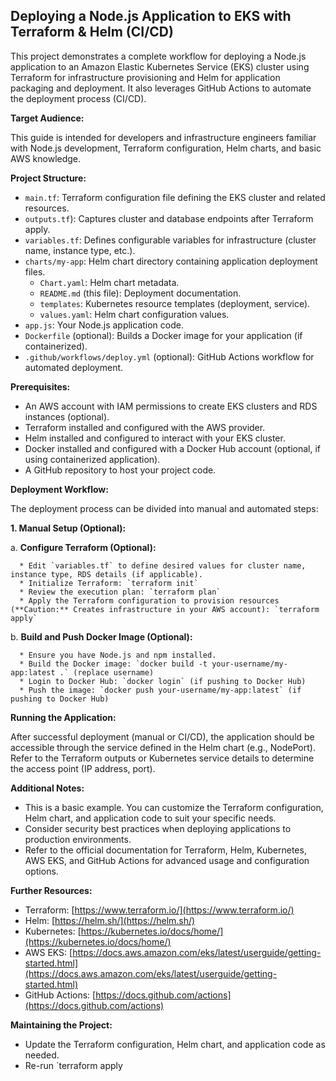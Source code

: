 ## Deploying a Node.js Application to EKS with Terraform & Helm (CI/CD)

This project demonstrates a complete workflow for deploying a Node.js application to an Amazon Elastic Kubernetes Service (EKS) cluster using Terraform for infrastructure provisioning and Helm for application packaging and deployment. It also leverages GitHub Actions to automate the deployment process (CI/CD).

**Target Audience:**

This guide is intended for developers and infrastructure engineers familiar with Node.js development, Terraform configuration, Helm charts, and basic AWS knowledge. 

**Project Structure:**

* `main.tf`: Terraform configuration file defining the EKS cluster and related resources.
* `outputs.tf`): Captures cluster and database endpoints after Terraform apply.
* `variables.tf`: Defines configurable variables for infrastructure (cluster name, instance type, etc.).
* `charts/my-app`: Helm chart directory containing application deployment files.
    * `Chart.yaml`: Helm chart metadata.
    * `README.md` (this file): Deployment documentation.
    * `templates`: Kubernetes resource templates (deployment, service).
    * `values.yaml`: Helm chart configuration values.
* `app.js`: Your Node.js application code.
* `Dockerfile` (optional): Builds a Docker image for your application (if containerized).
* `.github/workflows/deploy.yml` (optional): GitHub Actions workflow for automated deployment.

**Prerequisites:**

* An AWS account with IAM permissions to create EKS clusters and RDS instances (optional).
* Terraform installed and configured with the AWS provider.
* Helm installed and configured to interact with your EKS cluster.
* Docker installed and configured with a Docker Hub account (optional, if using containerized application).
* A GitHub repository to host your project code.

**Deployment Workflow:**

The deployment process can be divided into manual and automated steps:

**1. Manual Setup (Optional):**

   a. **Configure Terraform (Optional):**

      * Edit `variables.tf` to define desired values for cluster name, instance type, RDS details (if applicable).
      * Initialize Terraform: `terraform init`
      * Review the execution plan: `terraform plan`
      * Apply the Terraform configuration to provision resources (**Caution:** Creates infrastructure in your AWS account): `terraform apply`

   b. **Build and Push Docker Image (Optional):**

      * Ensure you have Node.js and npm installed.
      * Build the Docker image: `docker build -t your-username/my-app:latest .` (replace username)
      * Login to Docker Hub: `docker login` (if pushing to Docker Hub)
      * Push the image: `docker push your-username/my-app:latest` (if pushing to Docker Hub)


**Running the Application:**

   After successful deployment (manual or CI/CD), the application should be accessible through the service defined in the Helm chart (e.g., NodePort). Refer to the Terraform outputs or Kubernetes service details to determine the access point (IP address, port).

**Additional Notes:**

* This is a basic example. You can customize the Terraform configuration, Helm chart, and application code to suit your specific needs.
* Consider security best practices when deploying applications to production environments.
* Refer to the official documentation for Terraform, Helm, Kubernetes, AWS EKS, and GitHub Actions for advanced usage and configuration options.

**Further Resources:**

* Terraform: [https://www.terraform.io/](https://www.terraform.io/)
* Helm: [https://helm.sh/](https://helm.sh/)
* Kubernetes: [https://kubernetes.io/docs/home/](https://kubernetes.io/docs/home/)
* AWS EKS: [https://docs.aws.amazon.com/eks/latest/userguide/getting-started.html](https://docs.aws.amazon.com/eks/latest/userguide/getting-started.html)
* GitHub Actions: [https://docs.github.com/actions](https://docs.github.com/actions)

**Maintaining the Project:**

* Update the Terraform configuration, Helm chart, and application code as needed.
* Re-run `terraform apply
